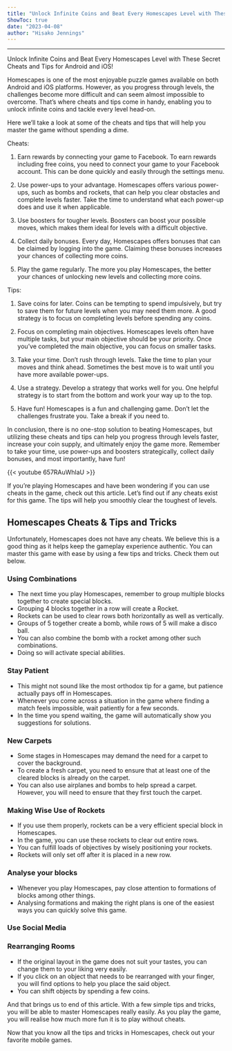 ```yaml
---
title: "Unlock Infinite Coins and Beat Every Homescapes Level with These Secret Cheats and Tips for Android and iOS!"
ShowToc: true 
date: "2023-04-08"
author: "Hisako Jennings"
---
```

*****
Unlock Infinite Coins and Beat Every Homescapes Level with These Secret Cheats and Tips for Android and iOS!

Homescapes is one of the most enjoyable puzzle games available on both Android and iOS platforms. However, as you progress through levels, the challenges become more difficult and can seem almost impossible to overcome. That’s where cheats and tips come in handy, enabling you to unlock infinite coins and tackle every level head-on.

Here we’ll take a look at some of the cheats and tips that will help you master the game without spending a dime.

Cheats:

1. Earn rewards by connecting your game to Facebook. To earn rewards including free coins, you need to connect your game to your Facebook account. This can be done quickly and easily through the settings menu.

2. Use power-ups to your advantage. Homescapes offers various power-ups, such as bombs and rockets, that can help you clear obstacles and complete levels faster. Take the time to understand what each power-up does and use it when applicable.

3. Use boosters for tougher levels. Boosters can boost your possible moves, which makes them ideal for levels with a difficult objective.

4. Collect daily bonuses. Every day, Homescapes offers bonuses that can be claimed by logging into the game. Claiming these bonuses increases your chances of collecting more coins.

5. Play the game regularly. The more you play Homescapes, the better your chances of unlocking new levels and collecting more coins.

Tips:

1. Save coins for later. Coins can be tempting to spend impulsively, but try to save them for future levels when you may need them more. A good strategy is to focus on completing levels before spending any coins.

2. Focus on completing main objectives. Homescapes levels often have multiple tasks, but your main objective should be your priority. Once you’ve completed the main objective, you can focus on smaller tasks.

3. Take your time. Don’t rush through levels. Take the time to plan your moves and think ahead. Sometimes the best move is to wait until you have more available power-ups.

4. Use a strategy. Develop a strategy that works well for you. One helpful strategy is to start from the bottom and work your way up to the top.

5. Have fun! Homescapes is a fun and challenging game. Don’t let the challenges frustrate you. Take a break if you need to.

In conclusion, there is no one-stop solution to beating Homescapes, but utilizing these cheats and tips can help you progress through levels faster, increase your coin supply, and ultimately enjoy the game more. Remember to take your time, use power-ups and boosters strategically, collect daily bonuses, and most importantly, have fun!

{{< youtube 657RAuWhlaU >}} 



If you’re playing Homescapes and have been wondering if you can use cheats in the game, check out this article. Let’s find out if any cheats exist for this game. The tips will help you smoothly clear the toughest of levels.
 
## Homescapes Cheats & Tips and Tricks
 

 
Unfortunately, Homescapes does not have any cheats. We believe this is a good thing as it helps keep the gameplay experience authentic. You can master this game with ease by using a few tips and tricks. Check them out below.
 
### Using Combinations
 
- The next time you play Homescapes, remember to group multiple blocks together to create special blocks.
 - Grouping 4 blocks together in a row will create a Rocket.
 - Rockets can be used to clear rows both horizontally as well as vertically.
 - Groups of 5 together create a bomb, while rows of 5 will make a disco ball.
 - You can also combine the bomb with a rocket among other such combinations.
 - Doing so will activate special abilities.

 
### Stay Patient
 
- This might not sound like the most orthodox tip for a game, but patience actually pays off in Homescapes.
 - Whenever you come across a situation in the game where finding a match feels impossible, wait patiently for a few seconds.
 - In the time you spend waiting, the game will automatically show you suggestions for solutions.

 
### New Carpets
 
- Some stages in Homescapes may demand the need for a carpet to cover the background.
 - To create a fresh carpet, you need to ensure that at least one of the cleared blocks is already on the carpet.
 - You can also use airplanes and bombs to help spread a carpet. However, you will need to ensure that they first touch the carpet.

 
### Making Wise Use of Rockets
 
- If you use them properly, rockets can be a very efficient special block in Homescapes.
 - In the game, you can use these rockets to clear out entire rows.
 - You can fulfill loads of objectives by wisely positioning your rockets.
 - Rockets will only set off after it is placed in a new row.

 
### Analyse your blocks
 
- Whenever you play Homescapes, pay close attention to formations of blocks among other things.
 - Analysing formations and making the right plans is one of the easiest ways you can quickly solve this game.

 
### Use Social Media
 
### Rearranging Rooms
 
- If the original layout in the game does not suit your tastes, you can change them to your liking very easily.
 - If you click on an object that needs to be rearranged with your finger, you will find options to help you place the said object.
 - You can shift objects by spending a few coins.

 
And that brings us to end of this article. With a few simple tips and tricks, you will be able to master Homescapes really easily. As you play the game, you will realise how much more fun it is to play without cheats.
 
Now that you know all the tips and tricks in Homescapes, check out your favorite mobile games.




